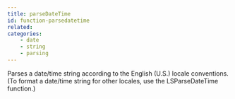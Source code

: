 ```yaml
---
title: parseDateTime
id: function-parsedatetime
related:
categories:
    - date
    - string
    - parsing
---
```


Parses a date/time string according to the English (U.S.)
        locale conventions. (To format a date/time string for other
        locales, use the LSParseDateTime function.)